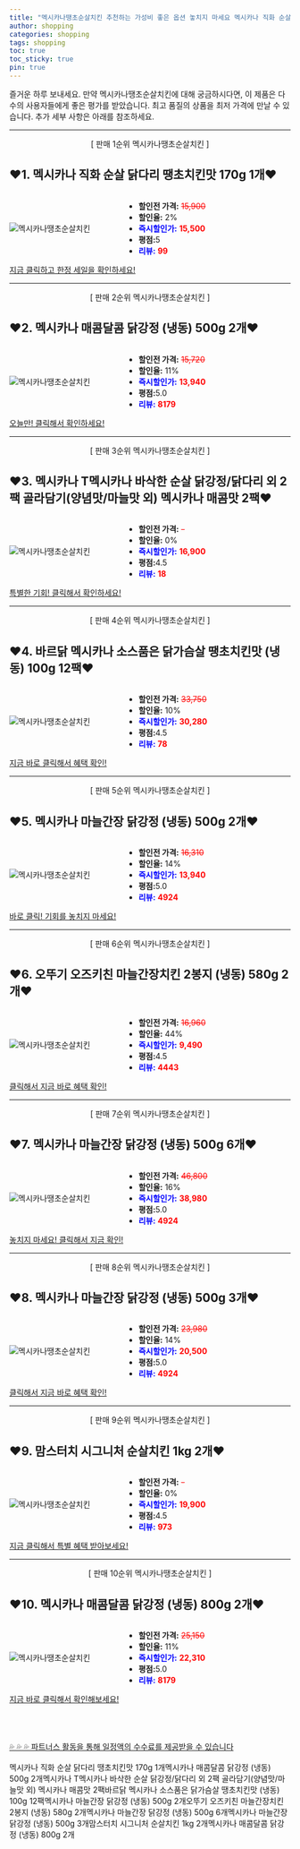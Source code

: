 ```yaml
---
title: "멕시카나땡초순살치킨 추천하는 가성비 좋은 옵션 놓치지 마세요 멕시카나 직화 순살 닭다리 땡초치킨맛"
author: shopping
categories: shopping
tags: shopping
toc: true
toc_sticky: true
pin: true
---
```

즐거운 하루 보내세요. 만약 멕시카나땡초순살치킨에 대해 궁금하시다면,  이 제품은 다수의 사용자들에게 좋은 평가를 받았습니다. 최고 품질의 상품을 최저 가격에 만날 수 있습니다. 추가 세부 사항은 아래를 참조하세요.

---
<p class="toplist" style="margin: 0 auto; display: block; width: fit-content;">[ 판매 1순위 멕시카나땡초순살치킨 ]</p>

<h2><strong>❤️1. 멕시카나 직화 순살 닭다리 땡초치킨맛 170g 1개❤️</strong></h2>

<div style="display: flex; align-items: center;">
    <div style="flex: 0.4;">
        <img src="https://thumbnail9.coupangcdn.com/thumbnails/remote/230x230ex/image/vendor_inventory/a77d/b6f8b6361fc265734a42583abe04d63dd7403305c336c4a6775f282b8fbd.jpg" alt="멕시카나땡초순살치킨" style="max-width: 100%;">
    </div>
    <div style="flex: 0.6; margin-left: 10px;">
        <ul>
            <li><strong>할인전 가격:</strong> <del style="color: red;">15,900</del></li>
            <li><strong>할인율:</strong> 2%</li>
            <li><span style='color:blue'><strong>즉시할인가:</strong></span> <span style='color:red'><strong>15,500</strong></span></li>
            <li><strong>평점:</strong>5</li>
            <li><span style='color:blue'><strong>리뷰:</strong></span> <span style='color:red'><strong>99</strong></span></li>
        </ul>
    </div>
</div>
<div class="center">
    <a href="https://selin100587.github.io?lptag=AF9450613&subid=githubio&pageKey=8225257295&traceid=V0-153&itemId=23654008389&vendorItemId=90679368749" class="myButton">
        지금 클릭하고 한정 세일을 확인하세요!
    </a>
</div>


---
<p class="toplist" style="margin: 0 auto; display: block; width: fit-content;">[ 판매 2순위 멕시카나땡초순살치킨 ]</p>

<h2><strong>❤️2. 멕시카나 매콤달콤 닭강정 (냉동) 500g 2개❤️</strong></h2>

<div style="display: flex; align-items: center;">
    <div style="flex: 0.4;">
        <img src="https://thumbnail8.coupangcdn.com/thumbnails/remote/230x230ex/image/retail/images/b784c68c-c478-4a27-b928-fb86823ea1c83571088010258373539.png" alt="멕시카나땡초순살치킨" style="max-width: 100%;">
    </div>
    <div style="flex: 0.6; margin-left: 10px;">
        <ul>
            <li><strong>할인전 가격:</strong> <del style="color: red;">15,720</del></li>
            <li><strong>할인율:</strong> 11%</li>
            <li><span style='color:blue'><strong>즉시할인가:</strong></span> <span style='color:red'><strong>13,940</strong></span></li>
            <li><strong>평점:</strong>5.0</li>
            <li><span style='color:blue'><strong>리뷰:</strong></span> <span style='color:red'><strong>8179</strong></span></li>
        </ul>
    </div>
</div>
<div class="center">
    <a href="https://selin100587.github.io?lptag=AF9450613&subid=githubio&pageKey=7219577472&traceid=V0-153&itemId=19224587069&vendorItemId=86341249823" class="myButton">
        오늘만! 클릭해서 확인하세요!
    </a>
</div>


---
<p class="toplist" style="margin: 0 auto; display: block; width: fit-content;">[ 판매 3순위 멕시카나땡초순살치킨 ]</p>

<h2><strong>❤️3. 멕시카나 T멕시카나 바삭한 순살 닭강정/닭다리 외 2팩 골라담기(양념맛/마늘맛 외) 멕시카나 매콤맛 2팩❤️</strong></h2>

<div style="display: flex; align-items: center;">
    <div style="flex: 0.4;">
        <img src="https://thumbnail7.coupangcdn.com/thumbnails/remote/230x230ex/image/vendor_inventory/0b32/0a488b06d02e7c79407c84686daa85c5414f4d90dcb9bf8918f5910982ea.jpg" alt="멕시카나땡초순살치킨" style="max-width: 100%;">
    </div>
    <div style="flex: 0.6; margin-left: 10px;">
        <ul>
            <li><strong>할인전 가격:</strong> <del style="color: red;">-</del></li>
            <li><strong>할인율:</strong> 0%</li>
            <li><span style='color:blue'><strong>즉시할인가:</strong></span> <span style='color:red'><strong>16,900</strong></span></li>
            <li><strong>평점:</strong>4.5</li>
            <li><span style='color:blue'><strong>리뷰:</strong></span> <span style='color:red'><strong>18</strong></span></li>
        </ul>
    </div>
</div>
<div class="center">
    <a href="https://selin100587.github.io?lptag=AF9450613&subid=githubio&pageKey=7905465833&traceid=V0-153&itemId=21677644406&vendorItemId=88727962008" class="myButton">
        특별한 기회! 클릭해서 확인하세요!
    </a>
</div>


---
<p class="toplist" style="margin: 0 auto; display: block; width: fit-content;">[ 판매 4순위 멕시카나땡초순살치킨 ]</p>

<h2><strong>❤️4. 바르닭 멕시카나 소스품은 닭가슴살 땡초치킨맛 (냉동) 100g 12팩❤️</strong></h2>

<div style="display: flex; align-items: center;">
    <div style="flex: 0.4;">
        <img src="https://thumbnail6.coupangcdn.com/thumbnails/remote/230x230ex/image/retail/images/4044c075-9a18-49b4-8db2-092c1f3d4bd490113613287526861.png" alt="멕시카나땡초순살치킨" style="max-width: 100%;">
    </div>
    <div style="flex: 0.6; margin-left: 10px;">
        <ul>
            <li><strong>할인전 가격:</strong> <del style="color: red;">33,750</del></li>
            <li><strong>할인율:</strong> 10%</li>
            <li><span style='color:blue'><strong>즉시할인가:</strong></span> <span style='color:red'><strong>30,280</strong></span></li>
            <li><strong>평점:</strong>4.5</li>
            <li><span style='color:blue'><strong>리뷰:</strong></span> <span style='color:red'><strong>78</strong></span></li>
        </ul>
    </div>
</div>
<div class="center">
    <a href="https://selin100587.github.io?lptag=AF9450613&subid=githubio&pageKey=7434842991&traceid=V0-153&itemId=19598479816&vendorItemId=86705681493" class="myButton">
        지금 바로 클릭해서 혜택 확인!
    </a>
</div>


---
<p class="toplist" style="margin: 0 auto; display: block; width: fit-content;">[ 판매 5순위 멕시카나땡초순살치킨 ]</p>

<h2><strong>❤️5. 멕시카나 마늘간장 닭강정 (냉동) 500g 2개❤️</strong></h2>

<div style="display: flex; align-items: center;">
    <div style="flex: 0.4;">
        <img src="https://thumbnail9.coupangcdn.com/thumbnails/remote/230x230ex/image/retail/images/29b01b5e-0e25-4fdf-97d0-3a8c24e93438402390138811547691.png" alt="멕시카나땡초순살치킨" style="max-width: 100%;">
    </div>
    <div style="flex: 0.6; margin-left: 10px;">
        <ul>
            <li><strong>할인전 가격:</strong> <del style="color: red;">16,310</del></li>
            <li><strong>할인율:</strong> 14%</li>
            <li><span style='color:blue'><strong>즉시할인가:</strong></span> <span style='color:red'><strong>13,940</strong></span></li>
            <li><strong>평점:</strong>5.0</li>
            <li><span style='color:blue'><strong>리뷰:</strong></span> <span style='color:red'><strong>4924</strong></span></li>
        </ul>
    </div>
</div>
<div class="center">
    <a href="https://selin100587.github.io?lptag=AF9450613&subid=githubio&pageKey=7204995821&traceid=V0-153&itemId=19224582737&vendorItemId=86341245520" class="myButton">
        바로 클릭! 기회를 놓치지 마세요!
    </a>
</div>


---
<p class="toplist" style="margin: 0 auto; display: block; width: fit-content;">[ 판매 6순위 멕시카나땡초순살치킨 ]</p>

<h2><strong>❤️6. 오뚜기 오즈키친 마늘간장치킨 2봉지 (냉동) 580g 2개❤️</strong></h2>

<div style="display: flex; align-items: center;">
    <div style="flex: 0.4;">
        <img src="https://thumbnail9.coupangcdn.com/thumbnails/remote/230x230ex/image/retail/images/2021/07/08/15/9/7ddfa4c6-dd73-4890-ab79-72ff5fc973ef.jpg" alt="멕시카나땡초순살치킨" style="max-width: 100%;">
    </div>
    <div style="flex: 0.6; margin-left: 10px;">
        <ul>
            <li><strong>할인전 가격:</strong> <del style="color: red;">16,960</del></li>
            <li><strong>할인율:</strong> 44%</li>
            <li><span style='color:blue'><strong>즉시할인가:</strong></span> <span style='color:red'><strong>9,490</strong></span></li>
            <li><strong>평점:</strong>4.5</li>
            <li><span style='color:blue'><strong>리뷰:</strong></span> <span style='color:red'><strong>4443</strong></span></li>
        </ul>
    </div>
</div>
<div class="center">
    <a href="https://selin100587.github.io?lptag=AF9450613&subid=githubio&pageKey=6029633830&traceid=V0-153&itemId=10991450562&vendorItemId=78271151460" class="myButton">
        클릭해서 지금 바로 혜택 확인!
    </a>
</div>


---
<p class="toplist" style="margin: 0 auto; display: block; width: fit-content;">[ 판매 7순위 멕시카나땡초순살치킨 ]</p>

<h2><strong>❤️7. 멕시카나 마늘간장 닭강정 (냉동) 500g 6개❤️</strong></h2>

<div style="display: flex; align-items: center;">
    <div style="flex: 0.4;">
        <img src="https://thumbnail9.coupangcdn.com/thumbnails/remote/230x230ex/image/retail/images/0d825416-7fa1-4741-b37c-88bad1a2e8251651436848959103802.png" alt="멕시카나땡초순살치킨" style="max-width: 100%;">
    </div>
    <div style="flex: 0.6; margin-left: 10px;">
        <ul>
            <li><strong>할인전 가격:</strong> <del style="color: red;">46,800</del></li>
            <li><strong>할인율:</strong> 16%</li>
            <li><span style='color:blue'><strong>즉시할인가:</strong></span> <span style='color:red'><strong>38,980</strong></span></li>
            <li><strong>평점:</strong>5.0</li>
            <li><span style='color:blue'><strong>리뷰:</strong></span> <span style='color:red'><strong>4924</strong></span></li>
        </ul>
    </div>
</div>
<div class="center">
    <a href="https://selin100587.github.io?lptag=AF9450613&subid=githubio&pageKey=7204995821&traceid=V0-153&itemId=19224583558&vendorItemId=86341246224" class="myButton">
        놓치지 마세요! 클릭해서 지금 확인!
    </a>
</div>


---
<p class="toplist" style="margin: 0 auto; display: block; width: fit-content;">[ 판매 8순위 멕시카나땡초순살치킨 ]</p>

<h2><strong>❤️8. 멕시카나 마늘간장 닭강정 (냉동) 500g 3개❤️</strong></h2>

<div style="display: flex; align-items: center;">
    <div style="flex: 0.4;">
        <img src="https://thumbnail8.coupangcdn.com/thumbnails/remote/230x230ex/image/retail/images/cae79268-55ad-46ef-989a-96c8a7a395854457760073906578864.png" alt="멕시카나땡초순살치킨" style="max-width: 100%;">
    </div>
    <div style="flex: 0.6; margin-left: 10px;">
        <ul>
            <li><strong>할인전 가격:</strong> <del style="color: red;">23,980</del></li>
            <li><strong>할인율:</strong> 14%</li>
            <li><span style='color:blue'><strong>즉시할인가:</strong></span> <span style='color:red'><strong>20,500</strong></span></li>
            <li><strong>평점:</strong>5.0</li>
            <li><span style='color:blue'><strong>리뷰:</strong></span> <span style='color:red'><strong>4924</strong></span></li>
        </ul>
    </div>
</div>
<div class="center">
    <a href="https://selin100587.github.io?lptag=AF9450613&subid=githubio&pageKey=7204995821&traceid=V0-153&itemId=19224582981&vendorItemId=86341245619" class="myButton">
        클릭해서 지금 바로 혜택 확인!
    </a>
</div>


---
<p class="toplist" style="margin: 0 auto; display: block; width: fit-content;">[ 판매 9순위 멕시카나땡초순살치킨 ]</p>

<h2><strong>❤️9. 맘스터치 시그니처 순살치킨 1kg 2개❤️</strong></h2>

<div style="display: flex; align-items: center;">
    <div style="flex: 0.4;">
        <img src="https://thumbnail7.coupangcdn.com/thumbnails/remote/230x230ex/image/vendor_inventory/283f/ebf1ea89ad4f063ee4d423f540266d53d72f5ac1907441710c9b252e0ea9.jpg" alt="멕시카나땡초순살치킨" style="max-width: 100%;">
    </div>
    <div style="flex: 0.6; margin-left: 10px;">
        <ul>
            <li><strong>할인전 가격:</strong> <del style="color: red;">-</del></li>
            <li><strong>할인율:</strong> 0%</li>
            <li><span style='color:blue'><strong>즉시할인가:</strong></span> <span style='color:red'><strong>19,900</strong></span></li>
            <li><strong>평점:</strong>4.5</li>
            <li><span style='color:blue'><strong>리뷰:</strong></span> <span style='color:red'><strong>973</strong></span></li>
        </ul>
    </div>
</div>
<div class="center">
    <a href="https://selin100587.github.io?lptag=AF9450613&subid=githubio&pageKey=6260657892&traceid=V0-153&itemId=18365749656&vendorItemId=90281711230" class="myButton">
        지금 클릭해서 특별 혜택 받아보세요!
    </a>
</div>


---
<p class="toplist" style="margin: 0 auto; display: block; width: fit-content;">[ 판매 10순위 멕시카나땡초순살치킨 ]</p>

<h2><strong>❤️10. 멕시카나 매콤달콤 닭강정 (냉동) 800g 2개❤️</strong></h2>

<div style="display: flex; align-items: center;">
    <div style="flex: 0.4;">
        <img src="https://thumbnail8.coupangcdn.com/thumbnails/remote/230x230ex/image/retail/images/64415729-1aec-4418-999d-e12c3f49a4665211335236285399811.png" alt="멕시카나땡초순살치킨" style="max-width: 100%;">
    </div>
    <div style="flex: 0.6; margin-left: 10px;">
        <ul>
            <li><strong>할인전 가격:</strong> <del style="color: red;">25,150</del></li>
            <li><strong>할인율:</strong> 11%</li>
            <li><span style='color:blue'><strong>즉시할인가:</strong></span> <span style='color:red'><strong>22,310</strong></span></li>
            <li><strong>평점:</strong>5.0</li>
            <li><span style='color:blue'><strong>리뷰:</strong></span> <span style='color:red'><strong>8179</strong></span></li>
        </ul>
    </div>
</div>
<div class="center">
    <a href="https://selin100587.github.io?lptag=AF9450613&subid=githubio&pageKey=7219577472&traceid=V0-153&itemId=21647764520&vendorItemId=88698512147" class="myButton">
        지금 바로 클릭해서 확인해보세요!
    </a>
</div>

<br><br><br>[💦 💦 💦 파트너스 활동을 통해 일정액의 수수료를 제공받을 수 있습니다](https://link.coupang.com/a/bcpT2c)<br><br>멕시카나 직화 순살 닭다리 땡초치킨맛 170g 1개멕시카나 매콤달콤 닭강정 (냉동) 500g 2개멕시카나 T멕시카나 바삭한 순살 닭강정/닭다리 외 2팩 골라담기(양념맛/마늘맛 외) 멕시카나 매콤맛 2팩바르닭 멕시카나 소스품은 닭가슴살 땡초치킨맛 (냉동) 100g 12팩멕시카나 마늘간장 닭강정 (냉동) 500g 2개오뚜기 오즈키친 마늘간장치킨 2봉지 (냉동) 580g 2개멕시카나 마늘간장 닭강정 (냉동) 500g 6개멕시카나 마늘간장 닭강정 (냉동) 500g 3개맘스터치 시그니처 순살치킨 1kg 2개멕시카나 매콤달콤 닭강정 (냉동) 800g 2개
